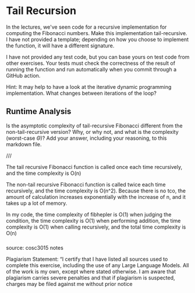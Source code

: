 # Tail Recursion

In the lectures, we've seen code for a recursive implementation for computing
the Fibonacci numbers. Make this implementation tail-recursive. I have not
provided a template; depending on how you choose to implement the function, it
will have a different signature.

I have not provided any test code, but you can base yours on test code from
other exercises. Your tests must check the correctness of the result of running
the function and run automatically when you commit through a GitHub action.

Hint: It may help to have a look at the iterative dynamic programming
implementation. What changes between iterations of the loop?

## Runtime Analysis

Is the asymptotic complexity of tail-recursive Fibonacci different from the
non-tail-recursive version? Why, or why not, and what is the complexity
(worst-case $\Theta$)? Add your answer, including your reasoning, to this
markdown file.

///

The tail recursive Fibonacci function is called once each time recursively, and the time complexity is O(n)

The non-tail recursive Fibonacci function is called twice each time recursively, and the time complexity is O(n^2). Because there is no tco, the amount of calculation increases exponentially with the increase of n, and it takes up a lot of memory.

In my code, the time complexity of fibhepler is O(1) when judging the condition, the time complexity is O(1) when performing addition, the time complexity is O(1) when calling recursively, and the total time complexity is O(n)

###
source: cosc3015 notes

Plagiarism Statement: “I certify that I have listed all sources used to complete this exercise, including the use of any Large Language Models. All of the work is my own, except where stated otherwise. I am aware that plagiarism carries severe penalties and that if plagiarism is suspected, charges may be filed against me without prior notice
